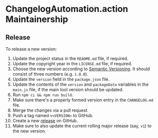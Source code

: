 ChangelogAutomation.action Maintainership
=========================================

Release
-------

To release a new version:
1. Update the project status in the `README.md` file, if required.
2. Update the copyright year in the `LICENSE.md` file, if required.
3. Choose the new version according to [Semantic Versioning][semver]. It should consist of three numbers (e.g. `1.0.0`).
4. Update the `version` field in the `package.json` file.
5. Update the contents of the `version` and `packageData` variables in the `main.js` file, if the main tool version should be updated.
6. Run `npm ci && npm run build`.
7. Make sure there's a properly formed version entry in the `CHANGELOG.md` file.
8. Merge the changes via a pull request.
9. Push a tag named `v<VERSION>` to GitHub.
10. Create a new [release][releases] on GitHub.
11. Make sure to also update the current rolling major release (say, `v1`) to the new version.

[semver]: https://semver.org/spec/v2.0.0.html
[releases]: https://github.com/ForNeVeR/ChangelogAutomation.action/releases
